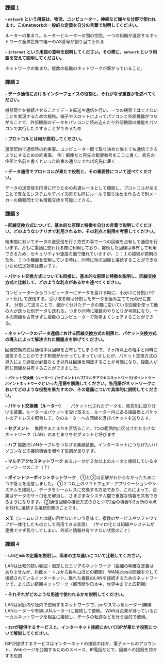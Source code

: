 ### 課題１

**- `network` という用語は、物流、コンピューター、神経など様々な分野で使われます。このnetworkの一般的な定義を自分の言葉で説明してください。**

ルーターの集まり。ルーターとルーターの間の空間。一つの組織が運営するネットワーク全体世界で唯一のAS番号が割り当てられる


**- `internet` という用語の意味を説明してください。その際に、`network` という用語を交えて説明してください。**

ネットワークの集まり。複数の組織のネットワークが繋がっていること。

### 課題２

**- データ通信におけるインターフェイスの役割と、それがなぜ重要かを述べてください。**

機器同士を接続させることでデータ転送や通信を行い、一つの機器ではできないことを実現するための規格。端子やスロットによってパソコンと外部機器がつながることで、外部機器のデータをパソコンに読み込んだり外部機器の機能をパソコンで実行したりすることができるため

**- プロトコルとは何か説明してください。**

通信契約で通信時の約束事。コンピューター間で取り決めた誰とでも通信できるようにするための約束事。
例：郵便だと宛先の郵便番号をここに書く、宛先の住所と名前を書くといった約束の通りにすれば宛先に届く

**- データ通信でプロトコルが果たす役割と、その重要性について述べてください。**

データの送受信を円滑に行うための共通ルールとして機能し、プロトコルがあることで異なるシステムやデバイス間でも同じルールで取り決めを作るので別メーカーの機器同士でも情報交換を可能にできる。

### 課題３

**- 回線交換方式について、基本的な原理と特徴を自分の言葉で説明してください。どのようなシナリオで利用されるか、その利点と制限を考察してください。**

端末間においてデータの送受信を行う方式の事で一つの回線を占有して通信を行います。おもに電話に使われる際に利用しており、接続した回線は専有して利用できるため、セキュリティや速度の面で優れていますが、１：１の接続が原則のため、１つの機器を使用している時は、同時に他の回線と接続することができないため伝送効率は悪いです。

**- パケット交換方式についても同様に、基本的な原理と特徴を説明し、回線交換方式と比較して、どのような利点があるかを述べてください。**

コンピューターからコンピューターにデータを届ける時に、小分けに分割(パケット化)して送信する。受け取る側は分割したデータを組み立てて元の形に直す。
分割して送ることで、細かく分けたデータの間に空いている回線を使って他の人が送った別データも送れる。つまり同時に複数のやりとりが可能になり、一本の回線を占有せずに複数のコンピューターで効率よくシェアすることができる。

**- ネットワークのデータ通信における回線交換方式の制限と、パケット交換方式の導入によって解決された問題点を挙げてください。**

回線交換方式は通信中は回線を占有してしまうので、２ヶ所以上の相手と同時に通信することができず制限がかかってしまっていましたが、パケット交換方式の導入により通信が必要なとき以外は回線を開放することが可能になり、複数人が同じ回線を共有することができました。

**- `パケット交換機（ルーター）`/`セグメント`/`ハブ`/`マルチアクセスネットワーク`/`ポイントツーポイントネットワーク`といった用語を解説してください。各用語がネットワークにおいてどのような役割を果たすのか、その意義について具体的に説明してください。**

**- パケット交換機（ルーター）**　
　パケット化されたデータを、宛先別に振り分ける装置。ルーターはパケットを受け取ると，ルーター内にある経路表とパケットのアドレスを照合して，次のルーターへの回線を選びパケットを送ります。

**- セグメント**
　集団やまとまりを区切ること、1つの範囲内に区分された小さなネットワーク（LAN）のまとまりをセグメントと呼びます

**- ハブ**
複数のLANケーブルをつなげる集線装置。インターネットにつなげたいパソコンなどの接続機器を増やす役割があります。

**- マルチアクセスネットワーク**
あるルータが２台以上のルータと接続しているネットワークのこと（？）

**- ポイントツーポイントネットワーク**　①と②は正解がわからなかったため二つの答えを用意しました。
①２つ以上のソフトウェア・アプリケーションやシステムを接続し、データをシームレスに交換する方法であり、これによって、企業はデータのサイロ化を解消し、さまざまなシステム間で重要な情報を共有できるようになります。
②通信回線の接続方式のひとつで2台の機器や2ヵ所の地点を1対1に接続する接続形態のことです。

**メモ**（シームレスとは縫い目がないという意味で、複数のサービスやソフトウェアが一体化したものとして利用できる状態）
（サイロ化とは組織やシステムが連携できず孤立してしまい、外部と情報共有できない状態のこと）

### 課題４

**- `LAN`と`WAN`の定義を説明し、両者の主な違いについて比較してください。**

LANは比較的狭い範囲・限定したエリアのネットワーク（距離の明確な定義はありませんが、約数メートルから数キロほどの範囲）
WANはipsの回線を介して接続されているインターネット。離れた複数のLANを接続するためのネットワークで、より広い範囲ネットワーク（都市間や日本中、世界中までと広範囲）

 **- それぞれがどのような用途で使われるかを説明してください。**

LANは家庭内や社内で使用するネットワークで、pcやスマホをルーター(無線LANルーターや有線LANルーター)に接続して使用。
WANは企業が持っているローカルネットワークを相互に接続し、データの転送などを行う目的で使用。

**- `ISP`が提供するサービスと、インターネット接続においてISPが果たす役割について解説してください。**

ISPが提供するサービスはインターネットの接続のほか、電子メールのアカウント、Webページを公開するためのスペース、IP電話などで、回線への接続を仲介する役割

